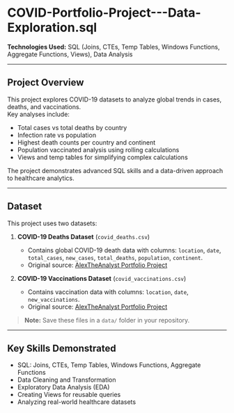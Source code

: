 # COVID-Portfolio-Project---Data-Exploration.sql

**Technologies Used:** SQL (Joins, CTEs, Temp Tables, Windows Functions, Aggregate Functions, Views), Data Analysis

---

## Project Overview

This project explores COVID-19 datasets to analyze global trends in cases, deaths, and vaccinations.  
Key analyses include:

- Total cases vs total deaths by country
- Infection rate vs population
- Highest death counts per country and continent
- Population vaccinated analysis using rolling calculations
- Views and temp tables for simplifying complex calculations

The project demonstrates advanced SQL skills and a data-driven approach to healthcare analytics.

---

## Dataset

This project uses two datasets:

1. **COVID-19 Deaths Dataset** (`covid_deaths.csv`)  
   - Contains global COVID-19 death data with columns: `location`, `date`, `total_cases`, `new_cases`, `total_deaths`, `population`, `continent`.  
   - Original source: [AlexTheAnalyst Portfolio Project](https://github.com/AlexTheAnalyst/PortfolioProjects)

2. **COVID-19 Vaccinations Dataset** (`covid_vaccinations.csv`)  
   - Contains vaccination data with columns: `location`, `date`, `new_vaccinations`.  
   - Original source: [AlexTheAnalyst Portfolio Project](https://github.com/AlexTheAnalyst/PortfolioProjects)

> **Note:** Save these files in a `data/` folder in your repository.

---

## Key Skills Demonstrated

- SQL: Joins, CTEs, Temp Tables, Windows Functions, Aggregate Functions  
- Data Cleaning and Transformation  
- Exploratory Data Analysis (EDA)  
- Creating Views for reusable queries  
- Analyzing real-world healthcare datasets

